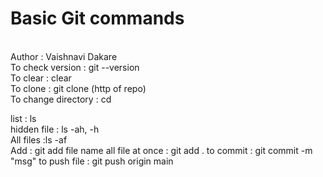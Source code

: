 # Basic Git commands
<br>
Author : Vaishnavi Dakare<br>
To check version : git --version<br>
To clear : clear<br>
To clone : git clone (http of repo)<br>
To change directory : cd<br>

list : ls<br>
hidden file : ls -ah, -h<br>
All files :ls -af<br>
Add : git add file name
all file at once : git add .
to commit : git commit -m "msg"
to push file : git push origin main
